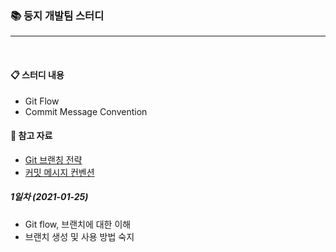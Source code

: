 ### 📚 둥지 개발팀 스터디
---


<br/>

#### 📋 스터디 내용  
- Git Flow
- Commit Message Convention


#### 📖 참고 자료  
- [Git 브랜칭 전략](https://hellowoori.tistory.com/56)
- [커밋 메시지 컨벤션](https://doublesprogramming.tistory.com/256)


##### 1일차 (2021-01-25)
- Git flow, 브랜치에 대한 이해 
- 브랜치 생성 및 사용 방법 숙지
